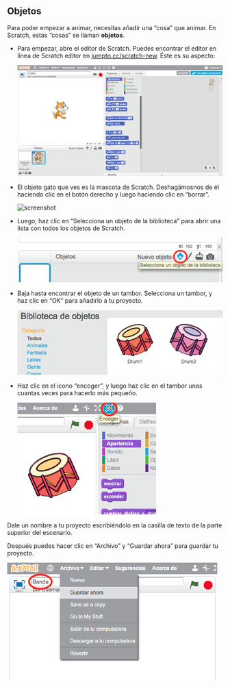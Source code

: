 ## Objetos

Para poder empezar a animar, necesitas añadir una “cosa” que animar. En Scratch, estas “cosas” se llaman __objetos__.

+ Para empezar, abre el editor de Scratch. Puedes encontrar el editor en línea de Scratch editor en <a href="http://jumpto.cc/scratch-new">jumpto.cc/scratch-new</a>. Éste es su aspecto:

	![screenshot](images/band-scratch.png)

+ El objeto gato que ves es la mascota de Scratch. Deshagámosnos de él haciendo clic en el botón derecho y luego haciendo clic en “borrar”.

	![screenshot](band-delete.png)

+ Luego, haz clic en “Selecciona un objeto de la biblioteca” para abrir una lista con todos los objetos de Scratch.

	![screenshot](images/band-sprite-library.png)

+ Baja hasta encontrar el objeto de un tambor. Selecciona un tambor, y haz clic en “OK” para añadirlo a tu proyecto.

	![screenshot](images/band-sprite-drum.png)

+ Haz clic en el icono “encoger”, y luego haz clic en el tambor unas cuantas veces para hacerlo más pequeño.

	![screenshot](images/band-shrink.png)

Dale un nombre a tu proyecto escribiéndolo en la casilla de texto de la parte superior del escenario.

Después puedes hacer clic en “Archivo” y “Guardar ahora” para guardar tu proyecto.

![screenshot](images/band-save.png)
